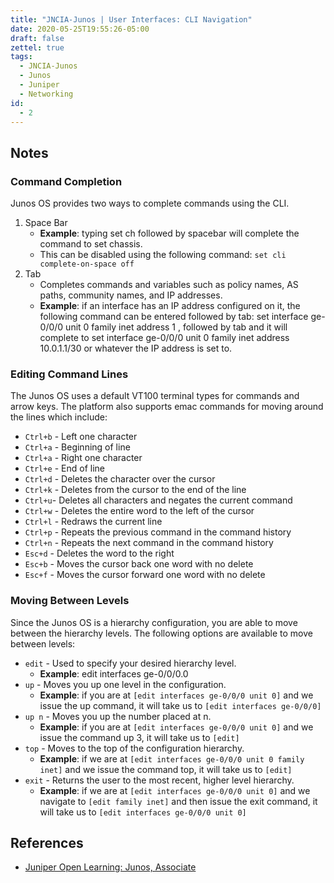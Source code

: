 ```yaml
---
title: "JNCIA-Junos | User Interfaces: CLI Navigation"
date: 2020-05-25T19:55:26-05:00
draft: false
zettel: true
tags:
  - JNCIA-Junos
  - Junos
  - Juniper
  - Networking
id:
  - 2
---
```

## Notes
### Command Completion
Junos OS provides two ways to complete commands using the CLI. 

  1. Space Bar
     * **Example**: typing set ch followed by spacebar will complete the command to set chassis. 
     * This can be disabled using the following command: `set cli complete-on-space off`
  1. Tab
     * Completes commands and variables such as policy names, AS paths, community names, and IP addresses.
     * **Example**: if an interface has an IP address configured on it, the following command can be entered followed by tab: set interface ge-0/0/0 unit 0 family inet address 1 , followed by tab and it will complete to set interface ge-0/0/0 unit 0 family inet address 10.0.1.1/30 or whatever the IP address is set to.

### Editing Command Lines
The Junos OS uses a default VT100 terminal types for commands and arrow keys. The platform also supports emac commands for moving around the lines which include:

  * `Ctrl+b` - Left one character
  * `Ctrl+a` - Beginning of line
  * `Ctrl+a` - Right one character
  * `Ctrl+e` - End of line
  * `Ctrl+d` - Deletes the character over the cursor
  * `Ctrl+k` - Deletes from the cursor to the end of the line
  * `Ctrl+u`- Deletes all characters and negates the current command
  * `Ctrl+w` - Deletes the entire word to the left of the cursor
  * `Ctrl+l` - Redraws the current line
  * `Ctrl+p` - Repeats the previous command in the command history
  * `Ctrl+n` - Repeats the next command in the command history
  * `Esc+d` - Deletes the word to the right
  * `Esc+b` - Moves the cursor back one word with no delete
  * `Esc+f` - Moves the cursor forward one word with no delete

### Moving Between Levels
Since the Junos OS is a hierarchy configuration, you are able to move between the hierarchy levels. The following options are available to move between levels:

  * `edit` - Used to specify your desired hierarchy level. 
    * **Example**: edit interfaces ge-0/0/0.0 
  * `up` - Moves you up one level in the configuration. 
    * **Example**: if you are at `[edit interfaces ge-0/0/0 unit 0]` and we issue the up command, it will take us to `[edit interfaces ge-0/0/0]`
  * `up n` - Moves you up the number placed at n. 
    * **Example**: if you are at `[edit interfaces ge-0/0/0 unit 0]` and we issue the command up 3, it will take us to `[edit]` 
  * `top` - Moves to the top of the configuration hierarchy. 
    * **Example**: if we are at `[edit interfaces ge-0/0/0 unit 0 family inet]` and we issue the command top, it will take us to `[edit]`
  * `exit` - Returns the user to the most recent, higher level hierarchy. 
    * **Example**: if we are at `[edit interfaces ge-0/0/0 unit 0]` and we navigate to `[edit family inet]` and then issue the exit command, it will take us to `[edit interfaces ge-0/0/0 unit 0]`

## References
  * [Juniper Open Learning: Junos, Associate](https://cloud.contentraven.com/junosgenius/learningpath-detail/1004/3/0/1)

